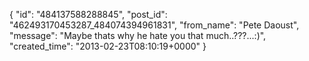  {
   "id": "484137588288845",
   "post_id": "462493170453287_484074394961831",
   "from_name": "Pete Daoust",
   "message": "Maybe thats why he hate you that much..???...:)",
   "created_time": "2013-02-23T08:10:19+0000"
 }
